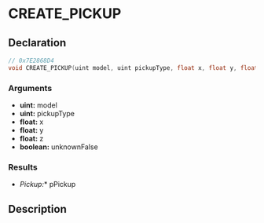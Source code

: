 # CREATE_PICKUP

## Declaration
```cpp
// 0x7E2868D4
void CREATE_PICKUP(uint model, uint pickupType, float x, float y, float z, Pickup* pPickup, boolean unknownFalse);
```

### Arguments
- **uint:** model
- **uint:** pickupType
- **float:** x
- **float:** y
- **float:** z
- **boolean:** unknownFalse

### Results
- **Pickup*:** pPickup

## Description
